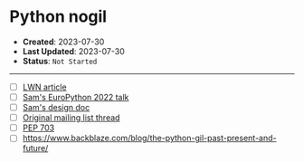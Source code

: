 # Python nogil

- **Created**: 2023-07-30
- **Last Updated**: 2023-07-30
- **Status**: `Not Started`

---

- [ ] [LWN article](https://lwn.net/Articles/872869)
- [ ] [Sam's EuroPython 2022 talk](https://www.youtube.com/watch?v=9OOJcTp8dqE)
- [ ] [Sam's design doc](https://docs.google.com/document/d/18CXhDb1ygxg-YXNBJNzfzZsDFosB5e6BfnXLlejd9l0/edit#)
- [ ] [Original mailing list thread](https://lwn.net/ml/python-dev/CAGr09bSrMNyVNLTvFq-h6t38kTxqTXfgxJYApmbEWnT71L74-g@mail.gmail.com/)
- [ ] [PEP 703](https://peps.python.org/pep-0703/)
- [ ] <https://www.backblaze.com/blog/the-python-gil-past-present-and-future/>
